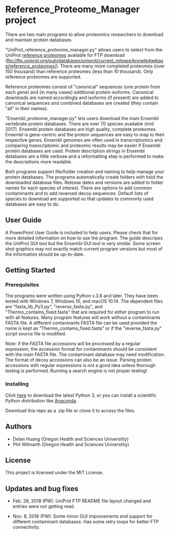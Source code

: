 # Reference_Proteome_Manager project
There are two main programs to allow proteomics researchers to download and maintain protein databases.

"UniProt_reference_proteome_manager.py" allows users to select from the UniProt
[reference proteomes](http://www.uniprot.org/help/reference_proteome) available for FTP download (ftp://ftp.uniprot.org/pub/databases/uniprot/current_release/knowledgebase/reference_proteomes/). There are many more completed proteomes (over 150 thousand) than
reference proteomes (less than 10 thousand). Only reference proteomes are supported.

Reference proteomes consist of "canonical" sequences (one protein from each gene) and
(in many cases) additional protein isoforms. Canonical downloads are named accordingly
and isoforms (if present) are added to canonical sequences and combined databases are
created (they contain "all" in their names).

"Ensembl_proteome_manager.py" lets users download the main Ensembl vertebrate protein
databases. There are over 70 species available (mid 2017). Ensembl protein databases
are high quality, complete proteomes. Ensembl is gene-centric and the protein sequences are easy to map to their respective genes. Ensembl genomes are often used in transcriptomics and comparing trasncriptomic and proteomic results may be easier if Ensembl protein databases are used. Protein description strings in Ensembl databases are
a little verbose and a reformatting step is performed to make the descriptions more
readable.

Both programs support file/folder creation and naming to help manage your protein
databases. The programs automatically create folders with hold the downloaded database
files. Release dates and versions are added to folder names for each species of interest.
There are options to add common contaminants and to add reversed decoy sequences. Default
lists of species to download are supported so that updates to commonly used databases are
easy to do.    

## User Guide
A PowerPoint User Guide is included to help users. Please check that for more detailed information on how to use the program. The guide descripes the UniProt GUI tool but the Ensembl GUI tool is very similar. Some screen shot graphics may not exactly match
current program versions but most of the information should be up-to-date.

## Getting Started
### Prerequisites
The programs were written using Python v.3.6 and later.
They have been tested with Windows 7, Windows 10, and macOS 10.14.
The dependent files are "fasta_lib_Py3.py", "reverse_fasta.py", and "Thermo_contams_fixed.fasta" that are required for either program to run with all features. Many program features will work without a contaminants FASTA file. A different contaninants FASTA file can be used provided the name is kept as
"Thermo_contams_fixed.fasta" or if the "reverse_fasta.py" script source file is modified.

Note: if the FASTA file accessions will be processed by a regular expression, the
accession format for contaminants should be consistent with the main FASTA file.
The contaminant database may need modification. The format of decoy accessions can also
be an issue. Parsing protein accessions with regular expressions is not a good idea
unless thorough testing is performed. Running a search engine is not proper testing!

### Installing
Click [here](https://www.python.org/downloads/) to download the latest Python 3, or you can install a scientific Python distribution like [Anaconda](https://www.anaconda.com/distribution/).

Download this repo as a .zip file or clone it to access the files.

## Authors
- Delan Huang (Oregon Health and Sciences Universtity)
- Phil Wilmarth (Oregon Health and Sciences Universtity)

## License
This project is licensed under the MIT License.

## Updates and bug fixes
- Feb. 28, 2018 (PW): UniProt FTP README file layout changed and entries were not getting read.

- Nov. 8, 2018 (PW): Some minor GUI improvements and support for different contaminant databases. Has some retry loops for better FTP connectivity.
